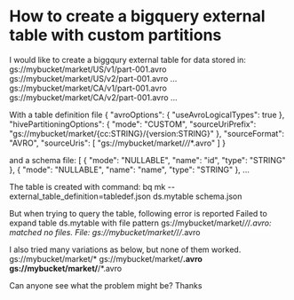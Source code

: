 
# How to create a bigquery external table with custom partitions

I would like to create a biggqury external table for data stored in:
gs://mybucket/market/US/v1/part-001.avro
gs://mybucket/market/US/v2/part-001.avro
...
gs://mybucket/market/CA/v1/part-001.avro
gs://mybucket/market/CA/v2/part-001.avro
...

With a table definition file
{
  "avroOptions": {
    "useAvroLogicalTypes": true
  },
  "hivePartitioningOptions": {
    "mode": "CUSTOM",
    "sourceUriPrefix": "gs://mybucket/market/{cc:STRING}/{version:STRING}"
  },
  "sourceFormat": "AVRO",
  "sourceUris": [
    "gs://mybucket/market/*/*/*.avro"
  ]
}

and a schema file:
[
  {
    "mode": "NULLABLE",
    "name": "id",
    "type": "STRING"
  },
  {
    "mode": "NULLABLE",
    "name": "name",
    "type": "STRING"
  },
  ...

The table is created with command:
bq mk --external_table_definition=tabledef.json ds.mytable schema.json

But when trying to query the table, following error is reported
Failed to expand table ds.mytable with file pattern gs://mybucket/market/*/*/*.avro: matched no files. File: gs://mybucket/market/*/*/*.avro

I also tried many variations as below, but none of them worked.
 gs://mybucket/market/*
 gs://mybucket/market/**.avro
 gs://mybucket/market/**/*.avro

Can anyone see what the problem might be?
Thanks

        